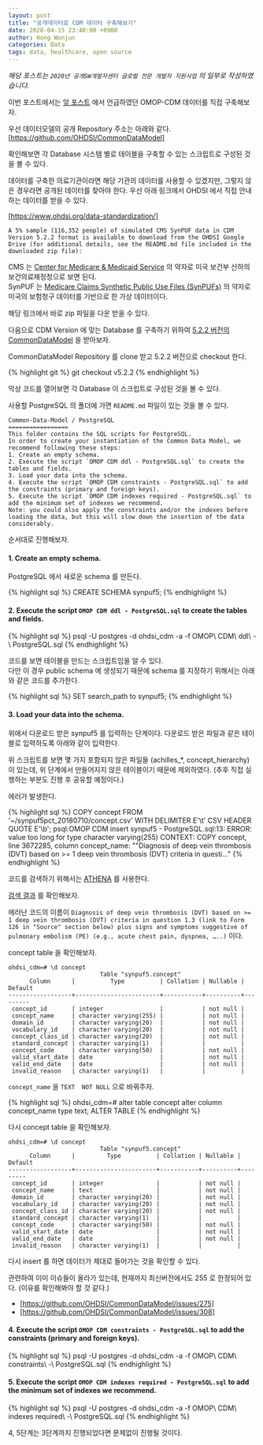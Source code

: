 ```yaml
---
layout: post
title: "공개데이터로 CDM 데이터 구축해보기"
date: 2020-04-15 23:40:00 +0900
author: Hong Wonjun
categories: Data
tags: data, healthcare, open source
---
```


*해당 포스트는 `2020년 공개SW개발자센터 글로벌 전문 개발자 지원사업` 의 일부로 작성하였습니다.*

이번 포스트에서는 [앞 포스트](https://hongwonjun.github.io/2020-04-12/OHDSI-%ED%94%84%EB%A1%9C%EC%A0%9D%ED%8A%B8%EC%99%80-%EA%B3%B5%EA%B0%9CSW%EA%B0%9C%EB%B0%9C%EC%9E%90%EC%84%BC%ED%84%B0-%ED%99%9C%EB%8F%99-%EC%8B%9C%EC%9E%91) 에서 언급하였던 OMOP-CDM 데이터를 직접 구축해보자.

우선 데이터모델의 공개 Repository 주소는 아래와 같다.  
[https://github.com/OHDSI/CommonDataModel]

확인해보면 각 Database 시스템 별로 테이블을 구축할 수 있는 스크립트로 구성된 것을 볼 수 있다.

데이터를 구축한 의료기관이라면 해당 기관의 데이터를 사용할 수 있겠지만, 그렇지 않은 경우라면 공개된 데이터를 찾아야 한다.
우선 아래 링크에서 OHDSI 에서 직접 안내하는 데이터를 받을 수 있다.

[https://www.ohdsi.org/data-standardization/]

```
A 5% sample (116,352 people) of simulated CMS SynPUF data in CDM Version 5.2.2 format is available to download from the OHDSI Google Drive (for additional details, see the README.md file included in the downloaded zip file):
```

CMS 는 [Center for Medicare & Medicaid Service](https://www.cms.gov/) 의 약자로 미국 보건부 산하의 보건의료재정청으로 보면 된다.  
SynPUF 는 [Medicare Claims Synthetic Public Use Files (SynPUFs)](https://www.cms.gov/Research-Statistics-Data-and-Systems/Downloadable-Public-Use-Files/SynPUFs) 의 약자로 미국의 보험청구 데이터를 기반으로 한 가상 데이터이다.

해당 링크에서 바로 zip 파일을 다운 받을 수 있다. 

다음으로 CDM Version 에 맞는 Database 를 구축하기 위하여 [5.2.2 버전의 CommonDataModel](https://github.com/OHDSI/CommonDataModel/tree/v5.2.2) 을 받아보자.

CommonDataModel Repository 를 clone 받고 5.2.2 버전으로 checkout 한다.

{% highlight git %}
git checkout v5.2.2
{% endhighlight %}

막상 코드를 열어보면 각 Database 이 스크립트로 구성된 것을 볼 수 있다.

사용할 PostgreSQL 의 폴더에 가면 `README.md` 파일이 있는 것을 볼 수 있다.

```
Common-Data-Model / PostgreSQL
=================
This folder contains the SQL scripts for PostgreSQL.
In order to create your instantiation of the Common Data Model, we recommend following these steps:
1. Create an empty schema.
2. Execute the script `OMOP CDM ddl - PostgreSQL.sql` to create the tables and fields.
3. Load your data into the schema.
4. Execute the script `OMOP CDM constraints - PostgreSQL.sql` to add the constraints (primary and foreign keys).
5. Execute the script `OMOP CDM indexes required - PostgreSQL.sql` to add the minimum set of indexes we recommend.
Note: you could also apply the constraints and/or the indexes before loading the data, but this will slow down the insertion of the data considerably.
```

순서대로 진행해보자.

#### 1. Create an empty schema.

PostgreSQL 에서 새로운 schema 를 만든다.

{% highlight sql %}
CREATE SCHEMA synpuf5;
{% endhighlight %}

#### 2. Execute the script `OMOP CDM ddl - PostgreSQL.sql` to create the tables and fields.

{% highlight sql %}
psql -U postgres -d ohdsi_cdm -a -f OMOP\ CDM\ ddl\ -\ PostgreSQL.sql
{% endhighlight %}

코드를 보면 테이블을 만드는 스크립트임을 알 수 있다.  
다만 이 경우 public schema 에 생성되기 때문에 schema 를 지정하기 위해서는 아래와 같은 코드를 추가한다.

{% highlight sql %}
SET search_path to synpuf5;
{% endhighlight %}

#### 3. Load your data into the schema.

위에서 다운로드 받은 synpuf5 를 입력하는 단계이다.
다운로드 받은 파일과 같은 테이블로 입력하도록 아래와 같이 입력한다.

<script src="https://gist.github.com/hongwonjun/aeb3926f729113825fe147e8607f67cc.js"></script>

위 스크립트를 보면 몇 가지 포함되지 않은 파일들 (achilles_*, concept_hierarchy) 이 있는데, 위 단계에서 만들어지지 않은 테이블이기 때문에 제외하였다.
(추후 직접 실행하는 부분도 진행 후 공유할 예정이다.)

에러가 발생한다.

{% highlight sql %}
COPY concept FROM '~/synpuf5pct_20180710/concept.csv' WITH DELIMITER E'\t' CSV HEADER QUOTE E'\b';
psql:OMOP CDM insert synpuf5 - PostgreSQL.sql:13: ERROR:  value too long for type character varying(255)
CONTEXT:  COPY concept, line 3672285, column concept_name: ""Diagnosis of deep vein thrombosis (DVT) based on >= 1 deep vein thrombosis (DVT) criteria in questi..."
{% endhighlight %}

코드를 검색하기 위해서는 [ATHENA](https://www.ohdsi.org/analytic-tools/athena-standardized-vocabularies/) 를 사용한다.

[검색 결과](http://athena.ohdsi.org/search-terms/terms/45882254) 를 확인해보자.

에러난 코드의 이름이 `Diagnosis of deep vein thrombosis (DVT) based on >= 1 deep vein thrombosis (DVT) criteria in question 1.3 (link to Form 126 in "Source" section below) plus signs and symptoms suggestive of pulmonary embolism (PE) (e.g., acute chest pain, dyspnea, …..)` 이다.

concept table 을 확인해보자.

```
ohdsi_cdm=# \d concept
                          Table "synpuf5.concept"
      Column      |          Type          | Collation | Nullable | Default
------------------+------------------------+-----------+----------+---------
 concept_id       | integer                |           | not null |
 concept_name     | character varying(255) |           | not null |
 domain_id        | character varying(20)  |           | not null |
 vocabulary_id    | character varying(20)  |           | not null |
 concept_class_id | character varying(20)  |           | not null |
 standard_concept | character varying(1)   |           |          |
 concept_code     | character varying(50)  |           | not null |
 valid_start_date | date                   |           | not null |
 valid_end_date   | date                   |           | not null |
 invalid_reason   | character varying(1)   |           |          |
```

`concept_name` 을 `TEXT	NOT NULL` 으로 바꿔주자.

{% highlight sql %}
ohdsi_cdm=# alter table concept alter column concept_name type text;
ALTER TABLE
{% endhighlight %}

다시 concept table 을 확인해보자.

```
ohdsi_cdm=# \d concept
                          Table "synpuf5.concept"
      Column      |         Type          | Collation | Nullable | Default
------------------+-----------------------+-----------+----------+---------
 concept_id       | integer               |           | not null |
 concept_name     | text                  |           | not null |
 domain_id        | character varying(20) |           | not null |
 vocabulary_id    | character varying(20) |           | not null |
 concept_class_id | character varying(20) |           | not null |
 standard_concept | character varying(1)  |           |          |
 concept_code     | character varying(50) |           | not null |
 valid_start_date | date                  |           | not null |
 valid_end_date   | date                  |           | not null |
 invalid_reason   | character varying(1)  |           |          |
```

다시 insert 를 하면 데이터가 제대로 들어가는 것을 확인할 수 있다.

관련하여 이미 이슈들이 올라가 있는데, 현재까지 최신버전에서도 255 로 한정되어 있다.
(이유를 확인해봐야 할 것 같다.)

- [https://github.com/OHDSI/CommonDataModel/issues/275]
- [https://github.com/OHDSI/CommonDataModel/issues/308]

#### 4. Execute the script `OMOP CDM constraints - PostgreSQL.sql` to add the constraints (primary and foreign keys).

{% highlight sql %}
psql -U postgres -d ohdsi_cdm -a -f OMOP\ CDM\ constraints\ -\ PostgreSQL.sql
{% endhighlight %}

#### 5. Execute the script `OMOP CDM indexes required - PostgreSQL.sql` to add the minimum set of indexes we recommend.

{% highlight sql %}
psql -U postgres -d ohdsi_cdm -a -f OMOP\ CDM\ indexes required\ -\ PostgreSQL.sql
{% endhighlight %}

4, 5단계는 3단계까지 진행되었다면 문제없이 진행될 것이다.
